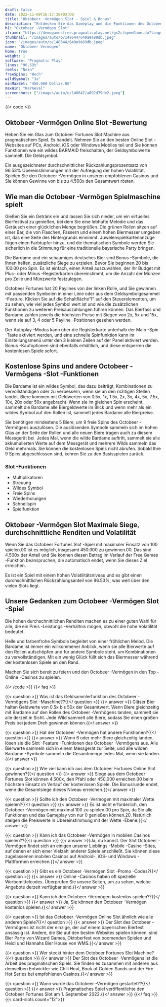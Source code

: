 ```yaml
---
draft: false
date: 2022-11-09T16:17:38+03:00
title: "Oktobeer -Vermögen Slot - Spiel & Bonus"
description: "Entdecken Sie das Gameplay und die Funktionen des Octobeer Fortunes Online Slot in unserer vollständigen Bewertung. Sie werden auch sehen, wo Sie es mit dem besten Casino -Bonus spielen können."
h1: "Oktobeer -Vermögen Slot"
iframe: "https://demogamesfree.pragmaticplay.net/gs2c/openGame.do?lang=en&cur=USD&websiteUrl=https%3A%2F%2Fclienthub.pragmaticplay.com%2F&gcpif=2273&gameSymbol=vs20octobeer&jurisdiction=99&lobbyUrl=https://clienthub.pragmaticplay.com/slots/game-library/"
thumbnail: "/images/auto/o/148644/649a9a89db.jpeg"
icon: "/images/auto/o/148644/649a9a89db.jpeg"
name: "Oktobeer Vermögen"
home: true
weight: 1
software: "Pragmatic Play"
lines: "96.53%"
reels: "Nein"
freeSpins: "Hoch"
wildSymbol: "Ja"
minMaxBet: "450.000 Dollar.00"
maxWin: "Karneval"
screenshots: ["/images/auto/o/148647/a892d79de2.jpeg"]
---
```


{{< code >}}<h2>Oktobeer -Vermögen Online Slot -Bewertung</h2><p>Heben Sie ein Glas zum Octobeer Fortunes Slot Machine aus pragmatischem Spiel. Es handelt. Nehmen Sie an den besten Online Slot -Websites auf PCs, Android, iOS oder Windows Mobiles teil und Sie können Funktionen wie ein wildes BARMAID freischalten, der Geldsymbolwerte sammelt. Die Geldsymbol.</p><p>Ein ausgezeichneter durchschnittlicher Rückzahlungsprozentsatz von 96.53% Übereinstimmungen mit der Aufregung der hohen Volatilität. Spielen Sie den Octobeer -Vermögen in unseren empfohlenen Casinos und Sie können Gewinne von bis zu 4.500x den Gesamtwert rösten.</p><h2>Wie man die Octobeer -Vermögen Spielmaschine spielt</h2><p>Gießen Sie ein Getränk ein und lassen Sie sich nieder, um ein virtuelles Bierfestival zu genießen, bei dem Sie eine lebhafte Melodie und das Geräusch einer glücklichen Menge begrüßen. Die grünen Rollen sitzen auf einer Bar, die von Flaschen, Fässern und einem hohen Biermesser umgeben ist, das eine Seite des Hintergrunds einnimmt. Juwelenspielkartenanzüge fügen einen Farbtupfer hinzu, und die thematischen Symbole werden Sie sicherlich in die Stimmung für eine traditionelle bayerische Party bringen. </p><p>Die Bardame und ein schaumiges deutsches Bier sind Bonus -Symbole, die Ihnen helfen, zusätzliche Siege zu erzielen. Bevor Sie beginnen.20 bis 100.00 pro Spin. Es ist einfach, einen Anteil auszuwählen, der Ihr Budget mit Plus- oder Minus -Registerkarten übereinstimmt, um die Anzahl der Münzen pro Zeile und Münzwerte festzulegen. </p><p>Octobeer Fortunes hat 20 Paylines von der linken Rolle, und Sie gewinnen mit passenden Symbolen in einer Linie oder aus dem Geldsymbolgesammel -Feature. Klicken Sie auf die Schaltfläche"I" auf den Steuerelementen, um zu sehen, wie viel jedes Symbol wert ist und wie die zusätzlichen Funktionen zu weiteren Preisauszahlungen führen können.  Das Bierfass und Bardame zahlen jeweils die höchsten Preise mit Siegen von 2x, 5x und 15x, wenn sie auf 3, 4 oder 5 Payline -Positionen gesehen werden.</p><p>Der Autoplay -Modus kann über die Registerkarte unterhalb der Main -Spin -Taste aktiviert werden, und eine schnelle Spinfunktion kann im Einstellungsmenü unter den 3 kleinen Zeilen auf der Panel aktiviert werden. Bonus -Kaufoptionen sind ebenfalls erhältlich, und diese entsperren die kostenlosen Spiele sofort.</p><h2>Kostenlose Spins und andere Octobeer -Vermögens -Slot -Funktionen</h2><p>Die Bardame ist ein wildes Symbol, das dazu beiträgt, Kombinationen zu vervollständigen oder zu verbessern, wenn sie an den richtigen Stellen landet. Biere kommen mit Geldwerten von 0.5x, 1x, 1.5x, 2x, 3x, 4x, 5x, 7.5x, 10x, 20x oder 50x angebracht. Wenn sie im gleichen Spin erscheint, sammelt die Bardame alle Biergeldwerte im Blick und wenn mehr als ein wildes Symbol auf den Rollen ist, sammelt jedes Bardame alle Bierpreise. </p><p>Sie benötigen mindestens 5 Biere, um 9 freie Spins des Octobeer -Vermögens auszulösen. Die auslösenden Symbole sammeln sich im hohen Glas an der Seite der Rollen und alle neuen Biere tragen auch zu diesem Messgerät bei. Jedes Mal, wenn die wilde Bardame auftritt, sammelt sie alle akkumulierten Werte auf dem Messgerät und mehrere Wilds sammeln das Geld mehrmals. Sie können die kostenlosen Spins nicht abrufen. Sobald Ihre 9 Spins abgeschlossen sind, kehren Sie zu den Basisspielen zurück.</p><h3>
Slot -Funktionen</h3><ul>
<li></span>
Multiplikatoren</li>
<li></span>
Streuung</li>
<li></span>
Wildes Symbol</li>
<li></span>
Freie Spins</li>
<li></span>
Wiederholungen</li>
<li></span>
Schnellspin</li>
<li></span>
Spielfunktion</li></ul><h2>Oktobeer -Vermögen Slot Maximale Siege, durchschnittliche Renditen und Volatilität</h2><p>Wenn Sie das Octobeer Fortunes Slot -Spiel mit maximaler Einsatz von 100 spielen.00 ist es möglich, insgesamt 450.000 zu gewinnen.00. Das sind 4.500x der Anteil und Sie können diesen Betrag im Verlauf der Free Games -Funktion beanspruchen, die automatisch endet, wenn Sie dieses Ziel erreichen.</p><p>Es ist ein Spiel mit einem hohen Volatilitätsniveau und es gibt einen durchschnittlichen Rückzahlungsanteil von 96.53%, was weit über den vielen Slots liegt. </p><h2>Unsere Gedanken zum Octobeer -Vermögen Slot -Spiel</h2><p>Die hohen durchschnittlichen Renditen machen es zu einer guten Wahl für alle, die ein Preis -Leistungs -Verhältnis mögen, obwohl die hohe Volatilität bedeutet. </p><p>Helle und farbenfrohe Symbole begleitet von einer fröhlichen Melod. Die Bardame ist immer ein willkommener Anblick, wenn sie alle Bierwerte auf den Rollen aufschöpfen und für andere Symbole steht, um Kombinationen zu vervollständigen. Mit ein wenig Glück füllt sich das Biermesser während der kostenlosen Spiele an den Rand.</p><p>Machen Sie sich bereit zu feiern und den Octobeer -Vermögen in den Top -Online -Casinos zu spielen.</p>
{{< /code >}}
{{< faq >}}

{{< question >}} Was ist das Geldsammlerfunktion des Octobeer -Vermögens Slot -Maschine??{{</ question >}}
{{< answer >}} Gläser Bier halten Geldwerte von 0.5x bis 50x der Gesamtwert. Wenn Biere gleichzeitig mit Bardame auf den Rollen des Oktobeer -Vermögens landen, sammelt sie alle derzeit in Sicht. Jede Wild sammelt alle Biere, sodass Sie einen großen Preis bei jedem Dreh gewinnen können.{{</ answer >}}

{{< question >}} Hat der Octobeer -Vermögen hat andere Funktionen?{{</ question >}}
{{< answer >}} Wenn 6 oder mehr Biere gleichzeitig landen, lösen sie die Slot -Feature -Funktionen des Octobeer -Vermögens aus. Alle Bierwerte sammeln sich in einem Messgerät zur Seite, und alle wilden Bardame -Symbole sammeln die Gesamtmenge jedes Mal, wenn sie landen.{{</ answer >}}

{{< question >}} Wie viel kann ich aus dem Octobeer Fortunes Online Slot gewinnen?{{</ question >}}
{{< answer >}} Siege aus dem Octobeer Fortunes Slot können 4.500x, den Pfahl oder 450.000 erreichen.00 beim höchsten Einsatz im Verlauf der kostenlosen Spiele. Die Bonusrunde endet, wenn die Gesamtsiege dieses Niveau erreichen.{{</ answer >}}

{{< question >}} Sollte ich den Octobeer -Vermögen mit maximaler Wette spielen?{{</ question >}}
{{< answer >}} Es ist nicht erforderlich, den Octobeer -Vermögen mit maximal 100 zu spielen.00 pro Spin, da Sie alle Funktionen und das Gameplay von nur 0 genießen können.20. Natürlich steigen die Preiswerte in Übereinstimmung mit der Wette -Ebene.{{</ answer >}}

{{< question >}} Kann ich das Octobeer -Vermögen in mobilen Casinos spielen??{{</ question >}}
{{< answer >}}Ja, du kannst. Der Slot Octobeer -Vermögen findet sich an einigen unserer Lieblings -Mobile -Casino -Sites, auf denen er sich einer Vielzahl anderer Spiele anschließt. Sie können diese zugelassenen mobilen Casinos auf Android-, iOS- und Windows -Plattformen erreichen.{{</ answer >}}

{{< question >}} Gibt es ein Octobeer -Vermögen Slot -Promo -Codes?{{</ question >}}
{{< answer >}} Online -Casinos haben oft spezielle Werbemittelcodes. Überprüfen Sie unsere Seiten, um zu sehen, welche Angebote derzeit verfügbar sind.{{</ answer >}}

{{< question >}} Kann ich den Octobeer -Vermögen kostenlos spielen??{{</ question >}}
{{< answer >}} Ja, Sie können den Octobeer -Vermögen kostenlos spielen.{{</ answer >}}

{{< question >}} Ist das Octobeer -Vermögen Online Slot ähnlich wie alle anderen Spiele?{{</ question >}}
{{< answer >}} Der Slot des Octobeer -Vermögens ist nicht der einzige, der auf einem bayerischen Bierfest ansässig ist. Andere, die Sie auf den besten Websites spielen können, sind Bier Party von Wizard Games, Oktoberfest von boomenden Spielen und Heidi und Hannahs Bier House von WMS.{{</ answer >}}

{{< question >}} Wer steckt hinter dem Octobeer Fortunes Slot Machine?{{</ question >}}
{{< answer >}} Der Slot des Octobeer -Vermögens ist die Arbeit des pragmatischen Spiels. Sie finden es zusammen mit anderen aus demselben Entwickler wie Chili Heat, Book of Golden Sands und der Fire Hot Series bei empfohlenen Casinos.{{</ answer >}}

{{< question >}} Wann wurde das Octobeer -Vermögen gestartet??{{</ question >}}
{{< answer >}} Pragmatisches Spiel veröffentlichte den Octobeer Fortunes Slot am 1. September 2022.{{</ answer >}}
{{</ faq >}}
{{< card-slots count="12">}}